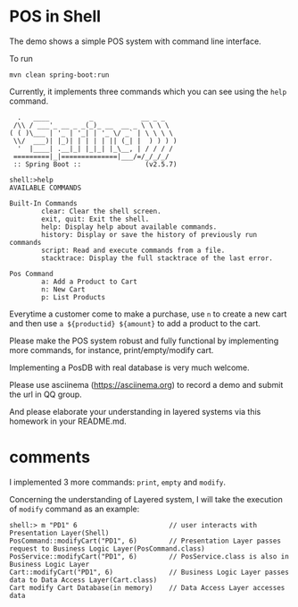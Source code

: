 # POS in Shell

The demo shows a simple POS system with command line interface. 

To run

```shell
mvn clean spring-boot:run
```

Currently, it implements three commands which you can see using the `help` command.

```shell
  .   ____          _            __ _ _
 /\\ / ___'_ __ _ _(_)_ __  __ _ \ \ \ \
( ( )\___ | '_ | '_| | '_ \/ _` | \ \ \ \
 \\/  ___)| |_)| | | | | || (_| |  ) ) ) )
  '  |____| .__|_| |_|_| |_\__, | / / / /
 =========|_|==============|___/=/_/_/_/
 :: Spring Boot ::                (v2.5.7)
 
shell:>help
AVAILABLE COMMANDS

Built-In Commands
        clear: Clear the shell screen.
        exit, quit: Exit the shell.
        help: Display help about available commands.
        history: Display or save the history of previously run commands
        script: Read and execute commands from a file.
        stacktrace: Display the full stacktrace of the last error.

Pos Command
        a: Add a Product to Cart
        n: New Cart
        p: List Products
```

Everytime a customer come to make a purchase, use `n` to create a new cart and then use `a ${productid} ${amount}` to add a product to the cart.

Please make the POS system robust and fully functional by implementing more commands, for instance, print/empty/modify cart.

Implementing a PosDB with real database is very much welcome. 

Please use asciinema (https://asciinema.org) to record a demo and submit the url in QQ group. 

And please elaborate your understanding in layered systems via this homework in your README.md.

# comments

I implemented 3 more commands: `print`, `empty` and `modify`.

Concerning the understanding of Layered system, I will take the execution of `modify` command as an example:
```
shell:> m "PD1" 6                       // user interacts with Presentation Layer(Shell)
PosCommand::modifyCart("PD1", 6)        // Presentation Layer passes request to Business Logic Layer(PosCommand.class)
PosService::modifyCart("PD1", 6)        // PosService.class is also in Business Logic Layer
Cart::modifyCart("PD1", 6)              // Business Logic Layer passes data to Data Access Layer(Cart.class)
Cart modify Cart Database(in memory)    // Data Access Layer accesses data
```
